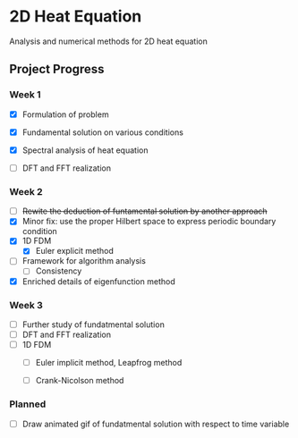 # 2D Heat Equation
Analysis and numerical methods for 2D heat equation

## Project Progress

### Week 1

- [x] Formulation of problem
- [x] Fundamental solution on various conditions
- [x] Spectral analysis of heat equation
- [ ]  DFT and FFT realization


### Week 2

- [ ] ~~Rewite the deduction of funtamental solution by another approach~~
- [x] Minor fix: use the proper Hilbert space to express periodic boundary condition
- [x] 1D FDM
    - [x] Euler explicit method
- [ ] Framework for algorithm analysis
    - [ ] Consistency
- [x] Enriched details of eigenfunction method

### Week 3

- [ ] Further study of fundatmental solution
- [ ] DFT and FFT realization
- [ ] 1D FDM
    - [ ] Euler implicit method, Leapfrog method
    - [ ] Crank-Nicolson method


### Planned

- [ ] Draw animated gif of fundatmental solution with respect to time variable